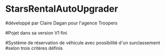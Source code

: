 # StarsRentalAutoUpgrader

#développé par Claire Dagan pour l'agence Troopers

#Pojet dans sa version V1 fini

#Système de réservation de véhicule avec possibilité d'un surclassement 
#selon trois critères définis

